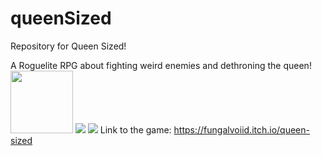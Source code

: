 # queenSized
Repository for Queen Sized! <br>

A Roguelite RPG about fighting weird enemies and dethroning the queen!
<img src="https://img.itch.zone/aW1hZ2UvMTI0ODk5NS85MDA2NzY3LmdpZg==/original/iqRZAX.gif" style="width: 100; height: auto;">
<img src="https://img.itch.zone/aW1hZ2UvMTI0ODk5NS85MDA2NzQ4LmdpZg==/original/UuwvTV.gif">
<img src="https://img.itch.zone/aW1hZ2UvMTI0ODk5NS85MDA2NzQ4LmdpZg==/original/UuwvTV.gif">
Link to the game: https://fungalvoiid.itch.io/queen-sized
